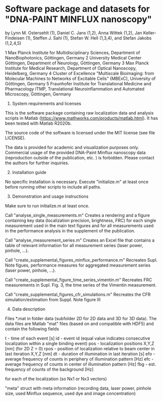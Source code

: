 # Software package and datasets for "DNA-PAINT MINFLUX nanoscopy"

by Lynn M. Ostersehlt (1), Daniel C. Jans (1,2), Anna Wittek (1,2), Jan Keller-Findeisen (1), Steffen J. Sahl (1), 
Stefan W. Hell (1,3,4), and Stefan Jakobs (1,2,4,5)

1 Max Planck Institute for Multidisciplinary Sciences, Department of NanoBiophotonics, Göttingen, Germany
2 University Medical Center Göttingen, Department of Neurology, Göttingen, Germany
3 Max Planck Institute for Medical Research, Department of Optical Nanoscopy, Heidelberg, Germany
4 Cluster of Excellence "Multiscale Bioimaging: from Molecular Machines to Networks of Excitable Cells" (MBExC),
  University of Göttingen, Germany
5 Fraunhofer Institute for Translational Medicine and Pharmacology ITMP, Translational Neuroinflammation and
  Automated Microscopy, Göttingen, Germany 


1. System requirements and licenses

This is the software package containing raw localization data and analysis scripts in Matlab
(https://www.mathworks.com/products/matlab.html). It has been tested with Matlab R2020b.

The source code of the software is licensed under the MIT license (see file LICENSE).

The data is provided for academic and visualization purposes only. Commercial usage of the provided DNA-Paint Minflux
nanoscopy data (reproduction outside of the publication, etc. ) is forbidden. Please contact the authors for further inquiries.


2. Installation guide

No specific installation is necessary. Execute "initialize.m" at least once before running other scripts to include all paths.


3. Demonstration and usage instructions

Make sure to run initialize.m at least once. 

Call "analyse_single_measurements.m"
  Creates a rendering and a figure containing key data (localization precision, brightness, FRC) for each single measurement
  used in the main text figures and for all measurements used in the performance analysis in the supplement of the publication.

Call "analyse_measurement_series.m"
  Creates an Excel file that contains a table of relevant information for all measurement series (laser power, pinhole, ...).
  
Call "create_supplemental_figures_minflux_performance.m"
  Recreates Supl. Note figues, performance measures for aggregated measurement series  (laser power, pinhole, ...).
  
Call "create_supplemental_figure_time_series_vimentin.m"
  Recreates FRC measurements in Supl. Fig. 3, the time series of the Vimentin measurement.
  
Call "create_supplemental_figures_cfr_simulations.m"
  Recreates the CFR simulation/estimation from Suppl. Note figure III



4. Data description

Files *.mat in folder data (subfolder 2D for 2D data and 3D for 3D data). The data files are Matlab "mat" files (based on and compatible with HDF5)
and contain the following fields

t    - time of each event [s]
id   - event id (equal value indicates consecutive localization within a single binding event)
pos  - localization positions X,Y,Z [nm] (for 2D Z = 0)
rpos - position of localization relative to beam center in last iteration X,Y,Z [nm]
dt   - duration of illumination in last iteration [s]
efo  - average frequency of counts in periphery of illumination pattern [Hz]
efc  - average frequency of counts in center of illumination pattern [Hz]
fbg  - est. frequency of counts of the background [Hz]

for each of the localization (so Nx1 or Nx3 vectors)

"meta" struct with meta information (recording data, laser power, pinhole size, used Minflux sequence, used dye and image concentration)

